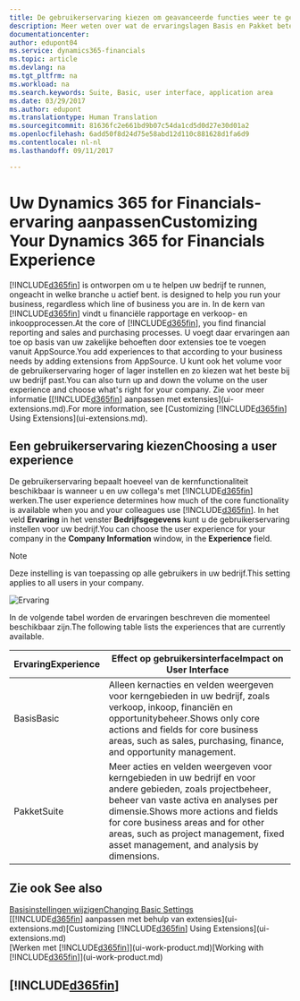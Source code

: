 ```yaml
---
title: De gebruikerservaring kiezen om geavanceerde functies weer te geven of te verbergen | Microsoft Docs
description: Meer weten over wat de ervaringslagen Basis en Pakket betekenen voor de gebruikersinterface, toepassingsgebieden en uw bedrijf in Dynamics 365 for Financials.
documentationcenter: 
author: edupont04
ms.service: dynamics365-financials
ms.topic: article
ms.devlang: na
ms.tgt_pltfrm: na
ms.workload: na
ms.search.keywords: Suite, Basic, user interface, application area
ms.date: 03/29/2017
ms.author: edupont
ms.translationtype: Human Translation
ms.sourcegitcommit: 81636fc2e661bd9b07c54da1cd5d0d27e30d01a2
ms.openlocfilehash: 6add50f8d24d75e58abd12d110c881628d1fa6d9
ms.contentlocale: nl-nl
ms.lasthandoff: 09/11/2017

---
```

# <a name="customizing-your-dynamics-365-for-financials-experience"></a><span data-ttu-id="14ebb-103">Uw Dynamics 365 for Financials-ervaring aanpassen</span><span class="sxs-lookup"><span data-stu-id="14ebb-103">Customizing Your Dynamics 365 for Financials Experience</span></span>
[!INCLUDE[d365fin](includes/d365fin_md.md)]<span data-ttu-id="14ebb-104"> is ontworpen om u te helpen uw bedrijf te runnen, ongeacht in welke branche u actief bent.</span><span class="sxs-lookup"><span data-stu-id="14ebb-104"> is designed to help you run your business, regardless which line of business you are in.</span></span> <span data-ttu-id="14ebb-105">In de kern van [!INCLUDE[d365fin](includes/d365fin_md.md)] vindt u financiële rapportage en verkoop- en inkoopprocessen.</span><span class="sxs-lookup"><span data-stu-id="14ebb-105">At the core of [!INCLUDE[d365fin](includes/d365fin_md.md)], you find financial reporting and sales and purchasing processes.</span></span> <span data-ttu-id="14ebb-106">U voegt daar ervaringen aan toe op basis van uw zakelijke behoeften door extensies toe te voegen vanuit AppSource.</span><span class="sxs-lookup"><span data-stu-id="14ebb-106">You add experiences to that according to your business needs by adding extensions from AppSource.</span></span> <span data-ttu-id="14ebb-107">U kunt ook het volume voor de gebruikerservaring hoger of lager instellen en zo kiezen wat het beste bij uw bedrijf past.</span><span class="sxs-lookup"><span data-stu-id="14ebb-107">You can also turn up and down the volume on the user experience and choose what's right for your company.</span></span> <span data-ttu-id="14ebb-108">Zie voor meer informatie [[!INCLUDE[d365fin](includes/d365fin_md.md)] aanpassen met extensies](ui-extensions.md).</span><span class="sxs-lookup"><span data-stu-id="14ebb-108">For more information, see [Customizing [!INCLUDE[d365fin](includes/d365fin_md.md)] Using Extensions](ui-extensions.md).</span></span>

## <a name="choosing-a-user-experience"></a><span data-ttu-id="14ebb-109">Een gebruikerservaring kiezen</span><span class="sxs-lookup"><span data-stu-id="14ebb-109">Choosing a user experience</span></span>
<span data-ttu-id="14ebb-110">De gebruikerservaring bepaalt hoeveel van de kernfunctionaliteit beschikbaar is wanneer u en uw collega's met [!INCLUDE[d365fin](includes/d365fin_md.md)] werken.</span><span class="sxs-lookup"><span data-stu-id="14ebb-110">The user experience determines how much of the core functionality is available when you and your colleagues use [!INCLUDE[d365fin](includes/d365fin_md.md)].</span></span> <span data-ttu-id="14ebb-111">In het veld **Ervaring** in het venster **Bedrijfsgegevens** kunt u de gebruikerservaring instellen voor uw bedrijf.</span><span class="sxs-lookup"><span data-stu-id="14ebb-111">You can choose the user experience for your company in the **Company Information** window, in the **Experience** field.</span></span>

> [!NOTE]  
>   <span data-ttu-id="14ebb-112">Deze instelling is van toepassing op alle gebruikers in uw bedrijf.</span><span class="sxs-lookup"><span data-stu-id="14ebb-112">This setting applies to all users in your company.</span></span>

![Ervaring](media/ui-experience/experience.gif)

<span data-ttu-id="14ebb-114">In de volgende tabel worden de ervaringen beschreven die momenteel beschikbaar zijn.</span><span class="sxs-lookup"><span data-stu-id="14ebb-114">The following table lists the experiences that are currently available.</span></span>

| <span data-ttu-id="14ebb-115">Ervaring</span><span class="sxs-lookup"><span data-stu-id="14ebb-115">Experience</span></span> | <span data-ttu-id="14ebb-116">Effect op gebruikersinterface</span><span class="sxs-lookup"><span data-stu-id="14ebb-116">Impact on User Interface</span></span> |
| --- | --- |
| <span data-ttu-id="14ebb-117">Basis</span><span class="sxs-lookup"><span data-stu-id="14ebb-117">Basic</span></span> |<span data-ttu-id="14ebb-118">Alleen kernacties en velden weergeven voor kerngebieden in uw bedrijf, zoals verkoop, inkoop, financiën en opportunitybeheer.</span><span class="sxs-lookup"><span data-stu-id="14ebb-118">Shows only core actions and fields for core business areas, such as sales, purchasing, finance, and opportunity management.</span></span> |
| <span data-ttu-id="14ebb-119">Pakket</span><span class="sxs-lookup"><span data-stu-id="14ebb-119">Suite</span></span> |<span data-ttu-id="14ebb-120">Meer acties en velden weergeven voor kerngebieden in uw bedrijf en voor andere gebieden, zoals projectbeheer, beheer van vaste activa en analyses per dimensie.</span><span class="sxs-lookup"><span data-stu-id="14ebb-120">Shows more actions and fields for core business areas and for other areas, such as project management, fixed asset management, and analysis by dimensions.</span></span> |

## <a name="see-also"></a><span data-ttu-id="14ebb-121">Zie ook </span><span class="sxs-lookup"><span data-stu-id="14ebb-121">See also</span></span>
[<span data-ttu-id="14ebb-122">Basisinstellingen wijzigen</span><span class="sxs-lookup"><span data-stu-id="14ebb-122">Changing Basic Settings</span></span>](ui-change-basic-settings.md)  
<span data-ttu-id="14ebb-123">[[!INCLUDE[d365fin](includes/d365fin_md.md)] aanpassen met behulp van extensies](ui-extensions.md)</span><span class="sxs-lookup"><span data-stu-id="14ebb-123">[Customizing [!INCLUDE[d365fin](includes/d365fin_md.md)] Using Extensions](ui-extensions.md)</span></span>  
<span data-ttu-id="14ebb-124">[Werken met [!INCLUDE[d365fin](includes/d365fin_md.md)]](ui-work-product.md)</span><span class="sxs-lookup"><span data-stu-id="14ebb-124">[Working with [!INCLUDE[d365fin](includes/d365fin_md.md)]](ui-work-product.md)</span></span>

## [!INCLUDE[d365fin](includes/free_trial_md.md)]
